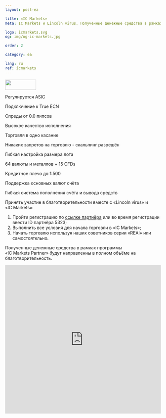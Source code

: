 ```yaml
---
layout: post-ea

title: «IC Markets»
meta: IC Markets и Lincoln virus. Полученные денежные средства в рамках программы «IC Markets Partner» будут направленны в полном объёме на благотворительность.

logo: icmarkets.svg
og: img/og-ic-markets.jpg

order: 2

category: ea

lang: ru
ref: icmarkets
---
```


<a href='http://icmarkets.com/?camp=5323'><img src='https://promo.icmarkets.com/100x33_b.jpg' width='100' height='33'/></a>

Регулируется ASIC

Подключение к True ECN

Спреды от 0.0 пипсов

Высокое качество исполнения

Торговля в одно касание

Никаких запретов на торговлю - скальпинг разрешён

Гибкая настройка размера лота

64 валюты и металлов + 15 CFDs

Кредитное плечо до 1:500

Поддержка основных валют счёта

Гибкая система пополнения счёта и вывода средств

Принять участие в благотворительности вместе с «Lincoln virus» и «IC Markets»:

  1. Пройти регистрацию по <a href="https://www.icmarkets.com/?camp=5323" target="_blank">ссылке партнёра</a> или во время регистрации ввести ID партнёра 5323;
  2. Выполнить все условия для начала торговли в «IC Markets»;
  3. Начать торговлю используя наших советников серии «REAl» или самостоятельно.

Полученные денежные средства в рамках программы «IC Markets Partner» будут направленны в полном объёме на благотворительность.

<iframe frameborder="0" height="480" src="https://secure.icmarkets.com//Partner/Widget/PriceWidgetWhite/5323" width="100%"></iframe>

